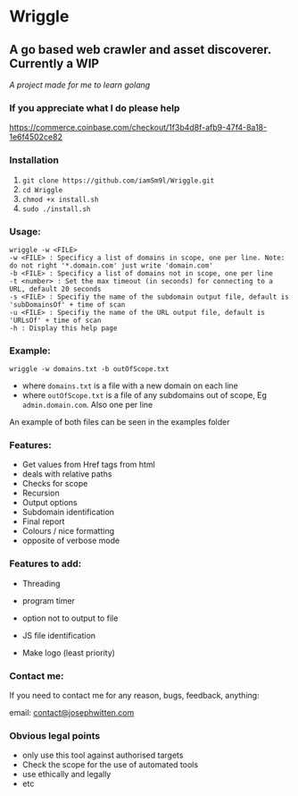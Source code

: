 # Wriggle

## A go based web crawler and asset discoverer. Currently a WIP

*A project made for me to learn golang*

### If you appreciate what I do please help

https://commerce.coinbase.com/checkout/1f3b4d8f-afb9-47f4-8a18-1e6f4502ce82

### Installation

1) `git clone https://github.com/iamSm9l/Wriggle.git`
2) `cd Wriggle`
3) `chmod +x install.sh`
4) `sudo ./install.sh`


### Usage:

```
wriggle -w <FILE>
-w <FILE> : Specificy a list of domains in scope, one per line. Note: do not right '*.domain.com' just write 'domain.com' 
-b <FILE> : Specificy a list of domains not in scope, one per line 
-t <number> : Set the max timeout (in seconds) for connecting to a URL, default 20 seconds
-s <FILE> : Specifiy the name of the subdomain output file, default is 'subDomainsOf' + time of scan
-u <FILE> : Specifiy the name of the URL output file, default is 'URLsOf' + time of scan
-h : Display this help page
```

### Example:

`wriggle -w domains.txt -b outOfScope.txt`

- where `domains.txt` is a file with a new domain on each line
- where `outOfScope.txt` is a file of any subdomains out of scope, Eg `admin.domain.com`. Also one per line 

An example of both files can be seen in the examples folder

### Features:

- Get values from Href tags from html
- deals with relative paths
- Checks for scope 
- Recursion
- Output options
- Subdomain identification
- Final report
- Colours / nice formatting
- opposite of verbose mode

### Features to add:

- Threading
- program timer
- option not to output to file

- JS file identification
- Make logo (least priority)

### Contact me:

If you need to contact me for any reason, bugs, feedback, anything:

email: contact@josephwitten.com

### Obvious legal points

- only use this tool against authorised targets
- Check the scope for the use of automated tools
- use ethically and legally
- etc